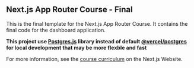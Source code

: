 ## Next.js App Router Course - Final

This is the final template for the Next.js App Router Course. It contains the final code for the dashboard application.

**This project use [Postgres.js](https://github.com/porsager/postgres) library instead of default [@vercel/postgres](https://vercel.com/docs/storage/vercel-postgres) for local development that may be more flexble and fast**

For more information, see the [course curriculum](https://nextjs.org/learn) on the Next.js Website.
